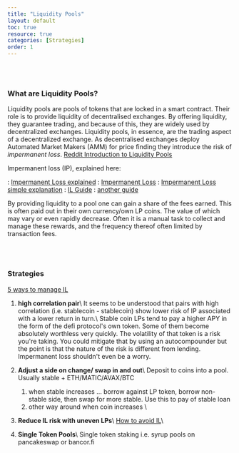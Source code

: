 ```yaml
---
title: "Liquidity Pools"
layout: default
toc: true
resource: true
categories: [Strategies]
order: 1
---
```


<br><br>

### What are Liquidity Pools?
Liquidity pools are pools of tokens that are locked in a smart contract. Their role is to provide liquidity of decentralised exchanges. By offering liquidity, they guarantee trading, and because of this, they are widely used by decentralized exchanges. Liquidity pools, in essence, are the trading aspect of a decentralized exchange. As decentralised exchanges deploy Automated Market Makers (AMM) for price finding they introduce the risk of _impermanent loss_. [Reddit Introduction to Liquidity Pools](https://www.reddit.com/r/CryptoCurrency/comments/mfk2oi/defi_explained_liquidity_pools/ "Source on  reddit")

Impermanent loss (IP), explained here:

: [Impermanent Loss explained](https://finematics.com/impermanent-loss-explained/)
: [Impermanent Loss](https://3commas.io/academy/articles/impermanent-loss-explained)
: [Impermanent Loss simple explanation](https://3commas.io/academy/articles/impermanent-loss-explained)
: [IL Guide](https://rugdoc.io/education/impermanent-loss/)
: [another guide](https://blog.bancor.network/beginners-guide-to-getting-rekt-by-impermanent-loss-7c9510cb2f22)


By providing liquidity to a pool one can gain a share of the fees earned. This is often paid out in their own currency/own LP coins. The value of which may vary or even rapidly decrease. Often it is a manual task to collect and manage these rewards, and the frequency thereof often limited by transaction fees.

<br><br>

###  Strategies
[5 ways to manage IL](https://www.reddit.com/r/CryptoCurrency/comments/ssaze5/5_most_effective_ways_to_manage_or_avoid/)
1. **high correlation pair**\\
It seems to be understood that pairs with high correlation (i.e. stablecoin - stablecoin) show lower risk of IP associated with a lower return in turn.\\
Stable coin LPs tend to pay a higher APY in the form of the defi protocol's own token. Some of them become absolutely worthless very quickly. The volatility of that token is a risk you're taking. You could mitigate that by using an autocompounder but the point is that the nature of the risk is different from lending. Impermanent loss shouldn't even be a worry.

2. **Adjust a side on change/ swap in and out**\\
Deposit to coins into a pool. Usually stable + ETH/MATIC/AVAX/BTC
    1. when stable increases … borrow against LP token, borrow non-stable side, then swap for more stable. Use this to pay of stable loan
    2. other way around when coin increases  \\
 
3. **Reduce IL risk with uneven LPs**\\
  [How to avoid IL](https://newsletter.banklesshq.com/p/how-to-avoid-impermanent-loss)\\
  
4. **Single Token Pools**\\
    Single token staking i.e. syrup pools on pancakeswap or bancor.fi
    
